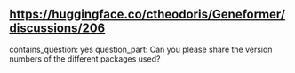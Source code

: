 ## https://huggingface.co/ctheodoris/Geneformer/discussions/206

contains_question: yes
question_part: Can you please share the version numbers of the different packages used?